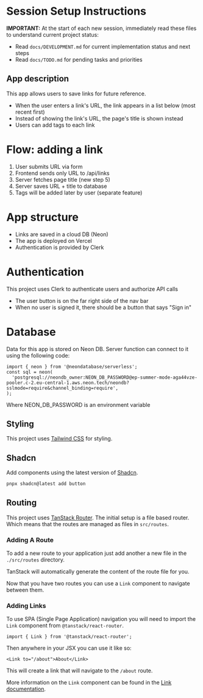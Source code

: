 # Session Setup Instructions

**IMPORTANT:** At the start of each new session, immediately read these files to understand current project status:

- Read `docs/DEVELOPMENT.md` for current implementation status and next steps
- Read `docs/TODO.md` for pending tasks and priorities

## App description

This app allows users to save links for future reference.

- When the user enters a link's URL, the link appears in a list below (most recent first)
- Instead of showing the link's URL, the page's title is shown instead
- Users can add tags to each link

# Flow: adding a link

1. User submits URL via form
2. Frontend sends only URL to /api/links
3. Server fetches page title (new step 5)
4. Server saves URL + title to database
5. Tags will be added later by user (separate feature)

# App structure

- Links are saved in a cloud DB (Neon)
- The app is deployed on Vercel
- Authentication is provided by Clerk

# Authentication

This project uses Clerk to authenticate users and authorize API calls

- The user button is on the far right side of the nav bar
- When no user is signed it, there should be a button that says "Sign in"

# Database

Data for this app is stored on Neon DB.
Server function can connect to it using the following code:

```tsx
import { neon } from '@neondatabase/serverless';
const sql = neon(
  'postgresql://neondb_owner:NEON_DB_PASSWORD@ep-summer-mode-aga44vze-pooler.c-2.eu-central-1.aws.neon.tech/neondb?sslmode=require&channel_binding=require',
);
```

Where NEON_DB_PASSWORD is an environment variable

## Styling

This project uses [Tailwind CSS](https://tailwindcss.com/) for styling.

## Shadcn

Add components using the latest version of [Shadcn](https://ui.shadcn.com/).

```bash
pnpx shadcn@latest add button
```

## Routing

This project uses [TanStack Router](https://tanstack.com/router). The initial setup is a file based router. Which means that the routes are managed as files in `src/routes`.

### Adding A Route

To add a new route to your application just add another a new file in the `./src/routes` directory.

TanStack will automatically generate the content of the route file for you.

Now that you have two routes you can use a `Link` component to navigate between them.

### Adding Links

To use SPA (Single Page Application) navigation you will need to import the `Link` component from `@tanstack/react-router`.

```tsx
import { Link } from '@tanstack/react-router';
```

Then anywhere in your JSX you can use it like so:

```tsx
<Link to="/about">About</Link>
```

This will create a link that will navigate to the `/about` route.

More information on the `Link` component can be found in the [Link documentation](https://tanstack.com/router/v1/docs/framework/react/api/router/linkComponent).

